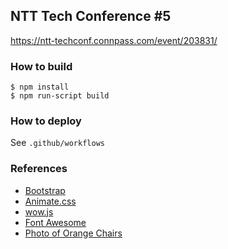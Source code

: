 ## NTT Tech Conference #5

https://ntt-techconf.connpass.com/event/203831/

### How to build

```
$ npm install
$ npm run-script build
```

### How to deploy

See `.github/workflows`

### References

- [Bootstrap](https://getbootstrap.jp/)
- [Animate.css](https://animate.style/)
- [wow.js](https://wowjs.uk/)
- [Font Awesome](https://fontawesome.com/)
- [Photo of Orange Chairs](https://www.pexels.com/photo/photo-of-orange-chairs-722708/)
